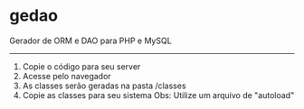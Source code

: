 # gedao
 Gerador de ORM e DAO para PHP e MySQL

--------

1) Copie o código para seu server
2) Acesse pelo navegador
3) As classes serão geradas na pasta /classes
4) Copie as classes para seu sistema 
Obs: Utilize um arquivo de "autoload"
